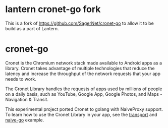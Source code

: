 # lantern cronet-go fork

This is a fork of https://github.com/SagerNet/cronet-go to allow it to be build as a part of Lantern.

# cronet-go

Cronet is the Chromium network stack made available to Android apps as a library. Cronet takes advantage of multiple
technologies that reduce the latency and increase the throughput of the network requests that your app needs to work.

The Cronet Library handles the requests of apps used by millions of people on a daily basis, such as YouTube, Google
App, Google Photos, and Maps - Navigation & Transit.

This experimental project ported Cronet to golang with NaiveProxy support. To learn how to use the Cronet Library in
your app, see the [transport](./transport_test.go) and [naive-go](./naive/main.go) example.